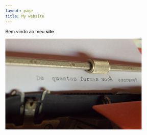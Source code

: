 ```yaml
---
layout: page
title: My website
---
```


Bem vindo ao meu **site**

![maquina](/assets/img/maquina.png)
